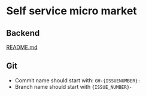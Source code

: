 # Self service micro market

## Backend
[README.md](backend/README.md)

## Git
- Commit name should start with: `GH-{ISSUENUMBER}:`
- Branch name should start with `{ISSUE_NUMBER}-`